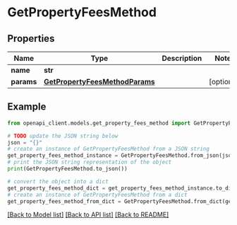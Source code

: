 # GetPropertyFeesMethod


## Properties

Name | Type | Description | Notes
------------ | ------------- | ------------- | -------------
**name** | **str** |  | 
**params** | [**GetPropertyFeesMethodParams**](GetPropertyFeesMethodParams.md) |  | [optional] 

## Example

```python
from openapi_client.models.get_property_fees_method import GetPropertyFeesMethod

# TODO update the JSON string below
json = "{}"
# create an instance of GetPropertyFeesMethod from a JSON string
get_property_fees_method_instance = GetPropertyFeesMethod.from_json(json)
# print the JSON string representation of the object
print(GetPropertyFeesMethod.to_json())

# convert the object into a dict
get_property_fees_method_dict = get_property_fees_method_instance.to_dict()
# create an instance of GetPropertyFeesMethod from a dict
get_property_fees_method_from_dict = GetPropertyFeesMethod.from_dict(get_property_fees_method_dict)
```
[[Back to Model list]](../README.md#documentation-for-models) [[Back to API list]](../README.md#documentation-for-api-endpoints) [[Back to README]](../README.md)


